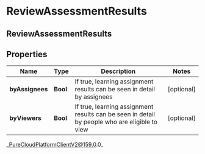 # ReviewAssessmentResults

## ReviewAssessmentResults

## Properties

|Name | Type | Description | Notes|
|------------ | ------------- | ------------- | -------------|
| **byAssignees** | **Bool** | If true, learning assignment results can be seen in detail by assignees | [optional] |
| **byViewers** | **Bool** | If true, learning assignment results can be seen in detail by people who are eligible to view | [optional] |



_PureCloudPlatformClientV2@159.0.0_
